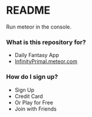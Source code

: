 # README #

Run meteor in the console. 

### What is this repository for? ###

* Daily Fantasy App
* [InfinityPrimal.meteor.com](http://InfinityPrimal.meteor.com)

### How do I sign up? ###

* Sign Up
* Credit Card
* Or Play for Free
* Join with Friends
